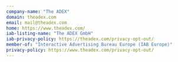 ```yaml
---
company-name: "The ADEX"
domain: theadex.com
email: mail@theadex.com
home: https://www.theadex.com/
iab-listing-name: "The ADEX GmbH"
iab-privacy-policy: https://theadex.com/privacy-opt-out/
member-of: "Interactive Advertising Bureau Europe (IAB Europe)"
privacy-policy: https://www.theadex.com/privacy-opt-out/
---
```




